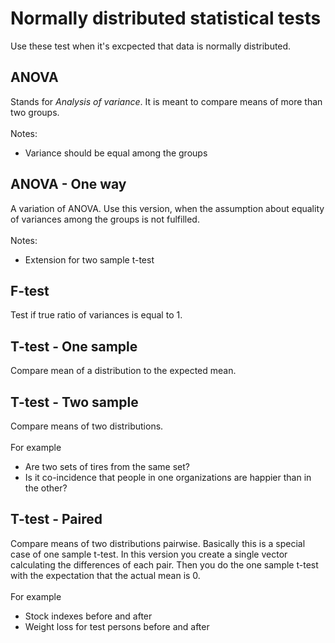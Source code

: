 # Normally distributed statistical tests #
Use these test when it's excpected that data is normally distributed.

## ANOVA ##
Stands for <i>Analysis of variance</i>.
It is meant to compare means of more than two groups.
<br/>
<br/>
Notes:
* Variance should be equal among the groups

## ANOVA - One way ##
A variation of ANOVA.
Use this version,
when the assumption about equality of variances among the groups
is not fulfilled. 
<br/>
<br/>
Notes:
* Extension for two sample t-test

## F-test ##
Test if true ratio of variances is equal to 1.

## T-test - One sample ##
Compare mean of a distribution to the expected mean.


## T-test - Two sample ##
Compare means of two distributions.
<br/>
<br/>
For example
* Are two sets of tires from the same set?
* Is it co-incidence that people in one organizations are happier than in the other?

## T-test - Paired ##
Compare means of two distributions pairwise. 
Basically this is a special case of one sample t-test.
In this version you create a single vector calculating the differences of each pair.
Then you do the one sample t-test with the expectation that the actual mean is 0.
<br/>
<br/>
For example
* Stock indexes before and after
* Weight loss for test persons before and after